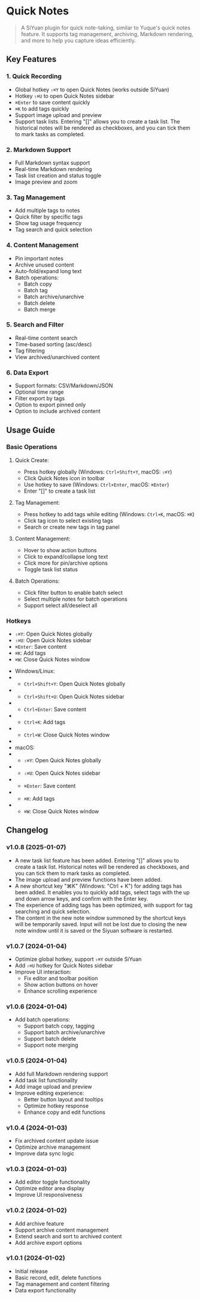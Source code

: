 # Quick Notes

> A SiYuan plugin for quick note-taking, similar to Yuque's quick notes feature. It supports tag management, archiving, Markdown rendering, and more to help you capture ideas efficiently.

## Key Features

### 1. Quick Recording
- Global hotkey `⇧⌘Y` to open Quick Notes (works outside SiYuan)
- Hotkey `⇧⌘U` to open Quick Notes sidebar
- `⌘Enter` to save content quickly
- `⌘K` to add tags quickly
- Support image upload and preview
- Support task lists. Entering "[]" allows you to create a task list. The historical notes will be rendered as checkboxes, and you can tick them to mark tasks as completed.

### 2. Markdown Support
- Full Markdown syntax support
- Real-time Markdown rendering
- Task list creation and status toggle
- Image preview and zoom

### 3. Tag Management
- Add multiple tags to notes
- Quick filter by specific tags
- Show tag usage frequency
- Tag search and quick selection

### 4. Content Management
- Pin important notes
- Archive unused content
- Auto-fold/expand long text
- Batch operations:
  - Batch copy
  - Batch tag
  - Batch archive/unarchive
  - Batch delete
  - Batch merge

### 5. Search and Filter
- Real-time content search
- Time-based sorting (asc/desc)
- Tag filtering
- View archived/unarchived content

### 6. Data Export
- Support formats: CSV/Markdown/JSON
- Optional time range
- Filter export by tags
- Option to export pinned only
- Option to include archived content

## Usage Guide

### Basic Operations
1. Quick Create:
   - Press hotkey globally (Windows: `Ctrl+Shift+Y`, macOS: `⇧⌘Y`)
   - Click Quick Notes icon in toolbar
   - Use hotkey to save (Windows: `Ctrl+Enter`, macOS: `⌘Enter`)
   - Enter "[]" to create a task list

2. Tag Management:
   - Press hotkey to add tags while editing (Windows: `Ctrl+K`, macOS: `⌘K`)
   - Click tag icon to select existing tags
   - Search or create new tags in tag panel

3. Content Management:
   - Hover to show action buttons
   - Click to expand/collapse long text
   - Click more for pin/archive options
   - Toggle task list status

4. Batch Operations:
   - Click filter button to enable batch select
   - Select multiple notes for batch operations
   - Support select all/deselect all

### Hotkeys
- `⇧⌘Y`: Open Quick Notes globally
- `⇧⌘U`: Open Quick Notes sidebar
- `⌘Enter`: Save content
- `⌘K`: Add tags
- `⌘W`: Close Quick Notes window
+ Windows/Linux:
+ - `Ctrl+Shift+Y`: Open Quick Notes globally
+ - `Ctrl+Shift+U`: Open Quick Notes sidebar
+ - `Ctrl+Enter`: Save content
+ - `Ctrl+K`: Add tags
+ - `Ctrl+W`: Close Quick Notes window
+
+ macOS:
+ - `⇧⌘Y`: Open Quick Notes globally
+ - `⇧⌘U`: Open Quick Notes sidebar
+ - `⌘Enter`: Save content
+ - `⌘K`: Add tags
+ - `⌘W`: Close Quick Notes window

## Changelog


### v1.0.8 (2025-01-07)
- A new task list feature has been added. Entering "[]" allows you to create a task list. Historical notes will be rendered as checkboxes, and you can tick them to mark tasks as completed.
- The image upload and preview functions have been added.
- A new shortcut key "⌘K" (Windows: "Ctrl + K") for adding tags has been added. It enables you to quickly add tags, select tags with the up and down arrow keys, and confirm with the Enter key.
- The experience of adding tags has been optimized, with support for tag searching and quick selection. 
- The content in the new note window summoned by the shortcut keys will be temporarily saved. Input will not be lost due to closing the new note window until it is saved or the Siyuan software is restarted. 


### v1.0.7 (2024-01-04)
- Optimize global hotkey, support `⇧⌘Y` outside SiYuan
- Add `⇧⌘U` hotkey for Quick Notes sidebar
- Improve UI interaction:
  - Fix editor and toolbar position
  - Show action buttons on hover
  - Enhance scrolling experience

### v1.0.6 (2024-01-04)
- Add batch operations:
  - Support batch copy, tagging
  - Support batch archive/unarchive
  - Support batch delete
  - Support note merging

### v1.0.5 (2024-01-04)
- Add full Markdown rendering support
- Add task list functionality
- Add image upload and preview
- Improve editing experience:
  - Better button layout and tooltips
  - Optimize hotkey response
  - Enhance copy and edit functions

### v1.0.4 (2024-01-03)
- Fix archived content update issue
- Optimize archive management
- Improve data sync logic

### v1.0.3 (2024-01-03)
- Add editor toggle functionality
- Optimize editor area display
- Improve UI responsiveness

### v1.0.2 (2024-01-02)
- Add archive feature
- Support archive content management
- Extend search and sort to archived content
- Add archive export options

### v1.0.1 (2024-01-02)
- Initial release
- Basic record, edit, delete functions
- Tag management and content filtering
- Data export functionality


